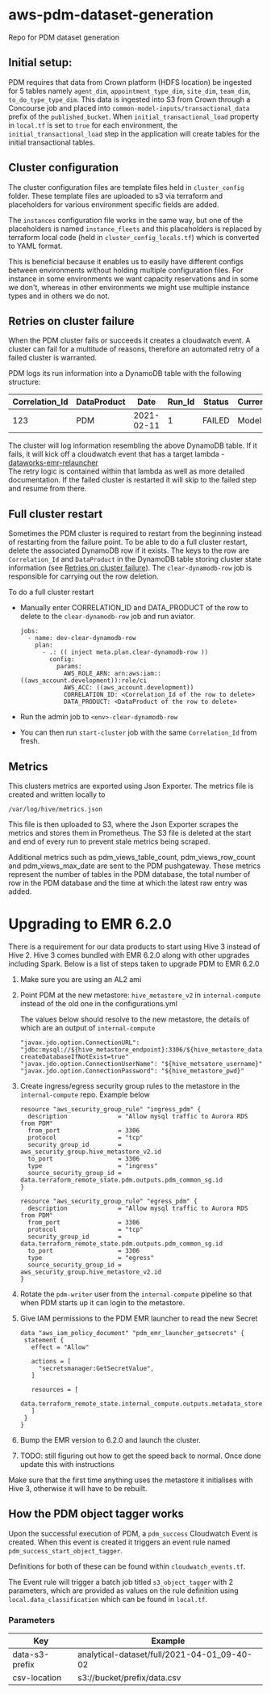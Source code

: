 # aws-pdm-dataset-generation

Repo for PDM dataset generation

## Initial setup:

PDM requires that data from Crown platform (HDFS location) be ingested for 5 tables namely `agent_dim`, `appointment_type_dim`, `site_dim`, `team_dim`, `to_do_type_type_dim`.
This data is ingested into S3 from Crown through a Concourse job and placed into `common-model-inputs/transactional_data` prefix of the `published_bucket`.
When `initial_transactional_load` property in `local.tf` is set to `true` for each environment, the `initial_transactional_load` step in the application will create tables for the initial transactional tables.


## Cluster configuration

The cluster configuration files are template files held in `cluster_config` folder. These template files are uploaded to s3 via terraform and placeholders for various environment specific fields are added.

The `instances` configuration file works in the same way, but one of the placeholders is named `instance_fleets` and this placeholders is replaced by terraform local code (held in `cluster_config_locals.tf`) which is converted to YAML format.

This is beneficial because it enables us to easily have different configs between environments without holding multiple configuration files. For instance in some environments we want capacity reservations and in some we don't, whereas in other environments we might use multiple instance types and in others we do not.


## Retries on cluster failure

When the PDM cluster fails or succeeds it creates a cloudwatch event. A cluster can fail for a multitude of reasons, therefore 
an automated retry of a failed cluster is warranted.   

PDM logs its run information into a DynamoDB table with the following structure:  

| Correlation_Id | DataProduct |    Date    | Run_Id | Status | CurrentStep | TimeToExist | Cluster_Id |   S3_Prefix_Snapshots   |   S3_Prefix_Analytical_DataSet   |   Snapshot_Type   |
|----------------|-------------|------------|--------|--------|-------------|-------------|------------|-------------------------|-------------------------------|-------------------|
|      123       |     PDM     | 2021-02-11 |    1   | FAILED |    Model    |             | j-1SM0GDS5 | path_to_snapshot_data/  | path_to_analytical_data/       |        full         | 
    
The cluster will log information resembling the above DynamoDB table. If it fails, it will kick off a cloudwatch event that has a target lambda - [dataworks-emr-relauncher](https://github.com/dwp/dataworks-emr-relauncher)   
The retry logic is contained within that lambda as well as more detailed documentation. If the failed cluster is restarted
it will skip to the failed step and resume from there. 


## Full cluster restart

Sometimes the PDM cluster is required to restart from the beginning instead of restarting from the failure point.
To be able to do a full cluster restart, delete the associated DynamoDB row if it exists. The keys to the row are `Correlation_Id` and `DataProduct` in the DynamoDB table storing cluster state information (see [Retries on cluster failure](#retries-on-cluster-failure)). 
The ```clear-dynamodb-row``` job is responsible for carrying out the row deletion.

To do a full cluster restart

* Manually enter CORRELATION_ID and DATA_PRODUCT of the row to delete to the `clear-dynamodb-row` job and run aviator.


    ```
    jobs:
      - name: dev-clear-dynamodb-row
        plan:
          - .: (( inject meta.plan.clear-dynamodb-row ))
            config:
              params:
                AWS_ROLE_ARN: arn:aws:iam::((aws_account.development)):role/ci
                AWS_ACC: ((aws_account.development))
                CORRELATION_ID: <Correlation_Id of the row to delete>
                DATA_PRODUCT: <DataProduct of the row to delete>

    ```
* Run the admin job to `<env>-clear-dynamodb-row`

* You can then run `start-cluster` job with the same `Correlation_Id` from fresh.


## Metrics

This clusters metrics are exported using Json Exporter. The metrics file is created and written locally to 
```
/var/log/hive/metrics.json
```
This file is then uploaded to S3, where the Json Exporter scrapes the metrics and stores them in Prometheus. 
The S3 file is deleted at the start and end of every run to prevent stale metrics being scraped. 

Additional metrics such as pdm_views_table_count, pdm_views_row_count and pdm_views_max_date are sent to the PDM pushgateway.
These metrics represent the number of tables in the PDM database, the total number of row in the PDM database and the time at which the latest raw entry was added.


# Upgrading to EMR 6.2.0

There is a requirement for our data products to start using Hive 3 instead of Hive 2. Hive 3 comes bundled with EMR 6.2.0 
along with other upgrades including Spark. Below is a list of steps taken to upgrade PDM to EMR 6.2.0  

1. Make sure you are using an AL2 ami 

2. Point PDM at the new metastore: `hive_metastore_v2` in `internal-compute` instead of the old one in the configurations.yml   

    The values below should resolve to the new metastore, the details of which are an output of `internal-compute`
    ```    
   "javax.jdo.option.ConnectionURL": "jdbc:mysql://${hive_metastore_endpoint}:3306/${hive_metastore_database_name}?createDatabaseIfNotExist=true"
   "javax.jdo.option.ConnectionUserName": "${hive_metsatore_username}"
   "javax.jdo.option.ConnectionPassword": "${hive_metastore_pwd}"
   ```

3. Create ingress/egress security group rules to the metastore in the `internal-compute` repo. Example below   

    ```
    resource "aws_security_group_rule" "ingress_pdm" {
      description              = "Allow mysql traffic to Aurora RDS from PDM"
      from_port                = 3306
      protocol                 = "tcp"
      security_group_id        = aws_security_group.hive_metastore_v2.id
      to_port                  = 3306
      type                     = "ingress"
      source_security_group_id = data.terraform_remote_state.pdm.outputs.pdm_common_sg.id
    }
    
    resource "aws_security_group_rule" "egress_pdm" {
      description              = "Allow mysql traffic to Aurora RDS from PDM"
      from_port                = 3306
      protocol                 = "tcp"
      security_group_id        = data.terraform_remote_state.pdm.outputs.pdm_common_sg.id
      to_port                  = 3306
      type                     = "egress"
      source_security_group_id = aws_security_group.hive_metastore_v2.id
    }
    ```

3. Rotate the `pdm-writer` user from the `internal-compute` pipeline so that when PDM starts up it can login to the metastore.

4. Give IAM permissions to the PDM EMR launcher to read the new Secret  

    ```
    data "aws_iam_policy_document" "pdm_emr_launcher_getsecrets" {
     statement {
       effect = "Allow"
    
       actions = [
         "secretsmanager:GetSecretValue",
       ]
    
       resources = [
         data.terraform_remote_state.internal_compute.outputs.metadata_store_users.pdm_writer.secret_arn,
       ]
     }
    }
    ``` 
   
5. Bump the EMR version to 6.2.0 and launch the cluster.   

6. TODO: still figuring out how to get the speed back to normal. Once done update this with instructions

Make sure that the first time anything uses the metastore it initialises with Hive 3, otherwise it will have to be rebuilt.


## How the PDM object tagger works

Upon the successful execution of PDM, a `pdm_success` Cloudwatch Event is created. When this event is created it
triggers an event rule named `pdm_success_start_object_tagger`.

Definitions for both of these can be found within `cloudwatch_events.tf`.

The Event rule will trigger a batch job titled `s3_object_tagger` with 2 parameters, which are provided as
values on the rule definition using `local.data_classification` which can be found in `local.tf`.

### Parameters

|       Key      |                   Example                    |
|----------------|----------------------------------------------|
| data-s3-prefix | analytical-dataset/full/2021-04-01_09-40-02  |
| csv-location   | s3://bucket/prefix/data.csv                  |

